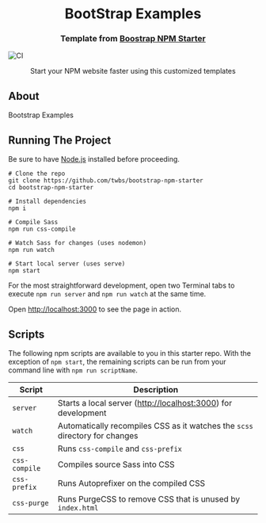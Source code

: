 <h1 align="center">
  BootStrap Examples
</h1>

<h3 align="center">Template from <a href="https://github.com/twbs/bootstrap-npm-starter">Boostrap NPM Starter</a> </h3>

![CI](https://github.com/ChrisAchinga/bootstrap-examples/workflows/CI/badge.svg)

<p align="center">Start your NPM website faster using this customized templates</p>

## About

Bootstrap Examples


## Running The Project

Be sure to have [Node.js](https://nodejs.org/) installed before proceeding.

```shell
# Clone the repo
git clone https://github.com/twbs/bootstrap-npm-starter
cd bootstrap-npm-starter

# Install dependencies
npm i

# Compile Sass
npm run css-compile

# Watch Sass for changes (uses nodemon)
npm run watch

# Start local server (uses serve)
npm start
```

For the most straightforward development, open two Terminal tabs to execute `npm run server` and `npm run watch` at the same time.

Open <http://localhost:3000> to see the page in action.

## Scripts

The following npm scripts are available to you in this starter repo. With the exception of `npm start`, the remaining scripts can be run from your command line with `npm run scriptName`.

| Script | Description |
| --- | --- |
| `server` | Starts a local server (<http://localhost:3000>) for development |
| `watch` | Automatically recompiles CSS as it watches the `scss` directory for changes |
| `css` | Runs `css-compile` and `css-prefix` |
| `css-compile` | Compiles source Sass into CSS |
| `css-prefix` | Runs Autoprefixer on the compiled CSS |
| `css-purge` | Runs PurgeCSS to remove CSS that is unused by `index.html` |
